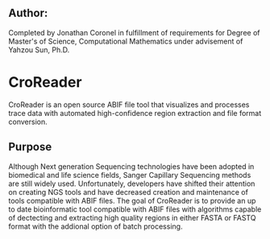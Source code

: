 ## Author:

Completed by Jonathan Coronel in fulfillment of requirements for Degree of Master's of Science, Computational Mathematics under advisement of Yahzou Sun, Ph.D.    


# CroReader
CroReader is an open source ABIF file tool that visualizes and processes trace data with automated high-confidence region extraction and file format conversion.

## Purpose
Although Next generation Sequencing technologies have been adopted in biomedical and life science fields, Sanger Capillary Sequencing methods are still widely used. Unfortunately, developers have shifted their attention on creating NGS tools and have decreased creation and maintenance of tools compatible with ABIF files. The goal of CroReader is to provide an up to date bioinformatic tool compatible with ABIF files with algorithms capable of dectecting and extracting high quality regions in either FASTA or FASTQ format with the addional option of batch processing. 

